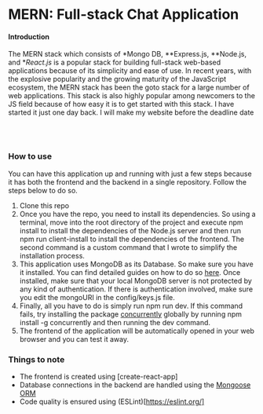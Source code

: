 # MERN: Full-stack Chat Application

#### Introduction

The MERN stack which consists of *Mongo DB, **Express.js, **Node.js, and **React.js* is a popular stack for building full-stack web-based applications because of its simplicity and ease of use. In recent years, with the explosive popularity and the growing maturity of the JavaScript ecosystem, the MERN stack has been the goto stack for a large number of web applications. This stack is also highly popular among newcomers to the JS field because of how easy it is to get started with this stack.
I have started it just one day back. I will make my website before the deadline date

<br/><br/>




### How to use

You can have this application up and running with just a few steps because it has both the frontend and the backend in a single repository. Follow the steps below to do so.

1. Clone this repo
2. Once you have the repo, you need to install its dependencies. So using a terminal, move into the root directory of the project and execute npm install to install the dependencies of the Node.js server and then run npm run client-install to install the dependencies of the frontend. The second command is a custom command that I wrote to simplify the installation process.
3. This application uses MongoDB as its Database. So make sure you have it installed. You can find detailed guides on how to do so [here](https://docs.mongodb.com/manual/administration/install-community/). Once installed, make sure that your local MongoDB server is not protected by any kind of authentication. If there is authentication involved, make sure you edit the mongoURI in the config/keys.js file.
4. Finally, all you have to do is simply run npm run dev. If this command fails, try installing the package [concurrently](https://www.npmjs.com/package/concurrently) globally by running npm install -g concurrently and then running the dev command.
5. The frontend of the application will be automatically opened in your web browser and you can test it away.


### Things to note

* The frontend is created using [create-react-app]
* Database connections in the backend are handled using the [Mongoose ORM](https://mongoosejs.com/)
* Code quality is ensured using (ESLint)[https://eslint.org/]
